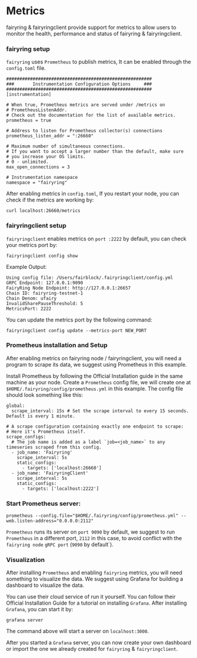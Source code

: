# Metrics
fairyring & fairyringclient provide support for metrics to allow users to monitor the health, performance and status of fairyring & fairyringclient.

### fairyring setup
`fairyring` uses `Prometheus` to publish metrics, It can be enabled through the `config.toml` file.
```
#######################################################
###       Instrumentation Configuration Options     ###
#######################################################
[instrumentation]

# When true, Prometheus metrics are served under /metrics on
# PrometheusListenAddr.
# Check out the documentation for the list of available metrics.
prometheus = true

# Address to listen for Prometheus collector(s) connections
prometheus_listen_addr = ":26660"

# Maximum number of simultaneous connections.
# If you want to accept a larger number than the default, make sure
# you increase your OS limits.
# 0 - unlimited.
max_open_connections = 3

# Instrumentation namespace
namespace = "fairyring"
```
After enabling metrics in `config.toml`, If you restart your node, you can check if the metrics are working by:
```
curl localhost:26660/metrics
```

### fairyringclient setup
`fairyringclient` enables metrics on `port :2222` by default, you can check your metrics port by:
```
fairyringclient config show
```
Example Output:
```
Using config file: /Users/fairblock/.fairyringclient/config.yml
GRPC Endpoint: 127.0.0.1:9090
FairyRing Node Endpoint: http://127.0.0.1:26657
Chain ID: fairyring-testnet-1
Chain Denom: ufairy
InvalidSharePauseThreshold: 5
MetricsPort: 2222
```
You can update the metrics port by the following command:
```
fairyringclient config update --metrics-port NEW_PORT
```
### Prometheus installation and Setup
After enabling metrics on fairyring node / fairyringclient, you will need a program to scrape its data, we suggest using Prometheus in this example.

Install Prometheus by following the Official Installation guide in the same machine as your node.
Create a `Prometheus` config file, we will create one at `$HOME/.fairyring/config/prometheus.yml` in this example.
The config file should look something like this:
```
global:
  scrape_interval: 15s # Set the scrape interval to every 15 seconds. Default is every 1 minute.

# A scrape configuration containing exactly one endpoint to scrape:
# Here it's Prometheus itself.
scrape_configs:
  # The job name is added as a label `job=<job_name>` to any timeseries scraped from this config.
  - job_name: 'Fairyring'
    scrape_interval: 5s
    static_configs:
      - targets: ['localhost:26660']
  - job_name: 'FairyringClient'
    scrape_interval: 5s
    static_configs:
      - targets: ['localhost:2222']
```
### Start Prometheus server:
```
prometheus --config.file="$HOME/.fairyring/config/prometheus.yml" --web.listen-address="0.0.0.0:2112"
```
`Prometheus` runs its server on `port 9090` by default, we suggest to run `Prometheus` in a different port, `2112` in this case, to avoid conflict with the `fairyring node` `gRPC port` (`9090` by default`).

### Visualization
After installing `Prometheus` and enabling `fairyring` metrics, you will need something to visualize the data. We suggest using Grafana for building a dashboard to visualize the data.

You can use their cloud service of run it yourself. You can follow their Official Installation Guide for a tutorial on installing `Grafana`. After installing `Grafana`, you can start it by:
```
grafana server
```
The command above will start a server on `localhost:3000`.

After you started a `Grafana` server, you can now create your own dashboard or import the one we already created for `fairyring` & `fairyringclient`.

